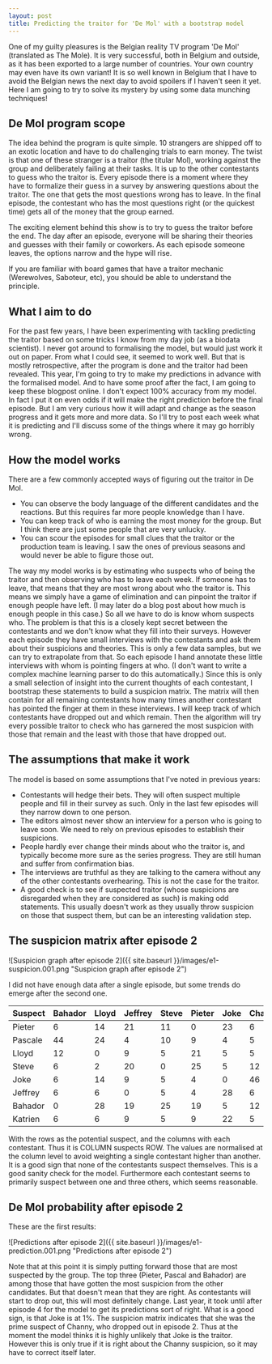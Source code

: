 ```yaml
---
layout: post
title: Predicting the traitor for 'De Mol' with a bootstrap model
---
```


One of my guilty pleasures is the Belgian reality TV program 'De Mol' (translated as The Mole).
It is very successful, both in Belgium and outside, as it has been exported to a large number of countries.
Your own country may even have its own variant!
It is so well known in Belgium that I have to avoid the Belgian news the next day to avoid spoilers if I haven't seen it yet.
Here I am going to try to solve its mystery by using some data munching techniques!

## De Mol program scope

The idea behind the program is quite simple. 10 strangers are shipped off to an exotic location and have to do challenging trials to earn money.
The twist is that one of these stranger is a traitor (the titular Mol), working against the group and deliberately failing at their tasks.
It is up to the other contestants to guess who the traitor is. 
Every episode there is a moment where they have to formalize their guess in a survey by answering questions about the traitor. 
The one that gets the most questions wrong has to leave.
In the final episode, the contestant who has the most questions right (or the quickest time) gets all of the money that the group earned.

The exciting element behind this show is to try to guess the traitor before the end. 
The day after an episode, everyone will be sharing their theories and guesses with their family or coworkers.
As each episode someone leaves, the options narrow and the hype will rise.

If you are familiar with board games that have a traitor mechanic (Werewolves, Saboteur, etc), you should be able to understand the principle.

## What I aim to do

For the past few years, I have been experimenting with tackling predicting the traitor based on some tricks I know from my day job (as a biodata scientist).
I never got around to formalising the model, but would just work it out on paper. From what I could see, it seemed to work well. But that is mostly retrospective, after the program is done and the traitor had been revealed.
This year, I'm going to try to make my predictions in advance with the formalised model. And to have some proof after the fact, I am going to keep these blogpost online.
I don't expect 100% accuracy from my model. In fact I put it on even odds if it will make the right prediction before the final episode.
But I am very curious how it will adapt and change as the season progress and it gets more and more data.
So I'll try to post each week what it is predicting and I'll discuss some of the things where it may go horribly wrong.

## How the model works

There are a few commonly accepted ways of figuring out the traitor in De Mol.
* You can observe the body language of the different candidates and the reactions. But this requires far more people knowledge than I have.
* You can keep track of who is earning the most money for the group. But I think there are just some people that are very unlucky.
* You can scour the episodes for small clues that the traitor or the production team is leaving. I saw the ones of previous seasons and would never be able to figure those out.

The way my model works is by estimating who suspects who of being the traitor and then observing who has to leave each week.
If someone has to leave, that means that they are most wrong about who the traitor is. This means we simply have a game of elimination and can pinpoint the traitor if enough people have left. (I may later do a blog post about how much is enough people in this case.)
So all we have to do is know whom suspects who. The problem is that this is a closely kept secret between the contestants and we don't know what they fill into their surveys.
However each episode they have small interviews with the contestants and ask them about their suspicions and theories.
This is only a few data samples, but we can try to extrapolate from that.
So each episode I hand annotate these little interviews with whom is pointing fingers at who. (I don't want to write a complex machine learning parser to do this automatically.)
Since this is only a small selection of insight into the current thoughts of each contestant, I bootstrap these statements to build a suspicion matrix.
The matrix will then contain for all remaining contestants how many times another contestant has pointed the finger at them in these interviews.
I will keep track of which contestants have dropped out and which remain. Then the algorithm will try every possible traitor to check who has garnered the most suspicion with those that remain and the least with those that have dropped out.

## The assumptions that make it work

The model is based on some assumptions that I've noted in previous years:
* Contestants will hedge their bets. They will often suspect multiple people and fill in their survey as such. Only in the last few episodes will they narrow down to one person.
* The editors almost never show an interview for a person who is going to leave soon. We need to rely on previous episodes to establish their suspicions.
* People hardly ever change their minds about who the traitor is, and typically become more sure as the series progress. They are still human and suffer from confirmation bias.
* The interviews are truthful as they are talking to the camera without any of the other contestants overhearing. This is not the case for the traitor.
* A good check is to see if suspected traitor (whose suspicions are disregarded when they are considered as such) is making odd statements. This usually doesn't work as they usually throw suspicion on those that suspect them, but can be an interesting validation step.

## The suspicion matrix after episode 2

![Suspicion graph after episode 2]({{ site.baseurl }}/images/e1-suspicion.001.png "Suspicion graph after episode 2")

I did not have enough data after a single episode, but some trends do emerge after the second one.

|Suspect  |Bahador  |Lloyd  |Jeffrey  |Steve  |Pieter  |Joke  |Channy  |Katrien  |Pascale  |
|---------|---------|-------|---------|-------|--------|------|--------|---------|---------|
| Pieter  |       6 |    14 |      21 |    11 |      0 |   23 |      6 |      30 |       8 |
| Pascale |      44 |    24 |       4 |    10 |      9 |    4 |      5 |       5 |       0 |
| Lloyd   |      12 |     0 |       9 |     5 |     21 |    5 |      5 |      11 |      19 |
| Steve   |       6 |     2 |      20 |     0 |     25 |    5 |     12 |       5 |       8 |
| Joke    |       6 |    14 |       9 |     5 |      4 |    0 |     46 |      24 |       4 |
| Jeffrey |       6 |     6 |       0 |     5 |      4 |   28 |      6 |      11 |      33 |
| Bahador |       0 |    28 |      19 |    25 |     19 |    5 |     12 |       5 |       4 |
| Katrien |       6 |     6 |       9 |     5 |      9 |   22 |      5 |       0 |      18 |

With the rows as the potential suspect, and the columns with each contestant. Thus it is COLUMN suspects ROW.
The values are normalised at the column level to avoid weighting a single contestant higher than another.
It is a good sign that none of the contestants suspect themselves. This is a good sanity check for the model.
Furthermore each contestant seems to primarily suspect between one and three others, which seems reasonable.

## De Mol probability after episode 2

These are the first results:

![Predictions after episode 2]({{ site.baseurl }}/images/e1-prediction.001.png "Predictions after episode 2")

Note that at this point it is simply putting forward those that are most suspected by the group. 
The top three (Pieter, Pascal and Bahador) are among those that have gotten the most suspicion from the other candidates.
But that doesn't mean that they are right. As contestants will start to drop out, this will most definitely change.
Last year, it took until after episode 4 for the model to get its predictions sort of right.
What is a good sign, is that Joke is at 1%. The suspicion matrix indicates that she was the prime suspect of Channy, who dropped out in episode 2.
Thus at the moment the model thinks it is highly unlikely that Joke is the traitor. However this is only true if it is right about the Channy suspicion, so it may have to correct itself later.